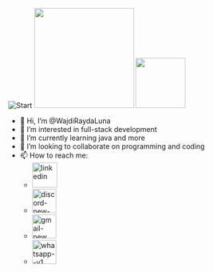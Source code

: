 ![Start](https://media4.giphy.com/media/v1.Y2lkPTc5MGI3NjExajJkbmdvMW85OXMza2E5Ym84bmo5NGF2ZGV2ZWtrd2Z1ZmVkM3MydyZlcD12MV9pbnRlcm5hbF9naWZfYnlfaWQmY3Q9Zw/QfXKe522OEagWgTVpf/giphy.gif) 
<img src="(https://media4.giphy.com/media/v1.Y2lkPTc5MGI3NjExajJkbmdvMW85OXMza2E5Ym84bmo5NGF2ZGV2ZWtrd2Z1ZmVkM3MydyZlcD12MV9pbnRlcm5hbF9naWZfYnlfaWQmY3Q9Zw/QfXKe522OEagWgTVpf/giphy.gif)" width="200"/> <img src="(https://miro.medium.com/v2/resize:fit:1358/1*X7Q84nkQN1DiFXC-rQLt9g.gif)" width="100"/>

- 👋 Hi, I’m @WajdiRaydaLuna
- 👀 I’m interested in full-stack development
- 🌱 I’m currently learning java and more
- 💞️ I’m looking to collaborate on programming and coding
- 📫 How to reach me:
  * [<img width="50" height="50" src="https://img.icons8.com/bubbles/50/linkedin.png" alt="linkedin"/>](https://www.linkedin.com/in/wajdi-jerbi-a9405011b/)
  * [<img width="48" height="48" src="https://img.icons8.com/fluency/48/discord-new-logo.png" alt="discord-new-logo"/>](https://discord.com/users/1176626843722461294)
  * [<img width="48" height="48" src="https://img.icons8.com/fluency/48/gmail-new.png" alt="gmail-new"/>]([wajdi88jerbi@gmail.com](https://mail.google.com/mail/u/0/#inbox?compose=jrjtXGjMCzhlKLKSkJLQmBZMqBtjsRKglcCGzhnvXHTVTfXzvwFsjThSNHzHndtCgVgMjNfl))
  * [<img width="48" height="48" src="https://img.icons8.com/color/48/whatsapp--v1.png" alt="whatsapp--v1"/>](https://wa.me/<+351920134791>)

<!---
WajdiRaydaLuna/WajdiRaydaLuna is a ✨ special ✨ repository because its `README.md` (this file) appears on your GitHub profile.
You can click the Preview link to take a look at your changes.
--->
